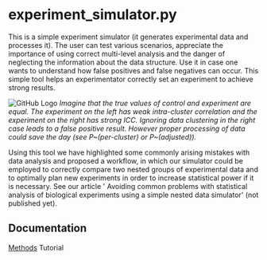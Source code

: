 # experiment_simulator.py
This is a simple experiment simulator (it generates experimental data and processes it). The user can test various scenarios, appreciate the importance of using correct multi-level analysis and the danger of neglecting the information about the data structure. Use it in case one wants to understand how false positives and false negatives can occur. This simple tool helps an experimentator correctly set an experiment to achieve strong results. 

![GitHub Logo](/images/picture.png)
*Imagine that the true values of control and experiment are equal. The experiment on the left has weak intra-cluster correlation and the experiment on the right has strong ICC. Ignoring data clustering in the right case leads to a false positive result. However proper processing of data could save the day (see P~(per-cluster) or P~(adjusted)).*

Using this tool we have highlighted some commonly arising mistakes with data analysis and proposed a workflow, in which our simulator could be employed to correctly compare two nested groups of experimental data and to optimally plan new experiments in order to increase statistical power if it is necessary. See our article ' Avoiding common problems with statistical analysis of biological experiments using a simple nested data simulator' (not published yet).

## Documentation
[Methods](https://github.com/juliaLopanskaia/biostastics_article/blob/master/docs/methods.md)
Tutorial
